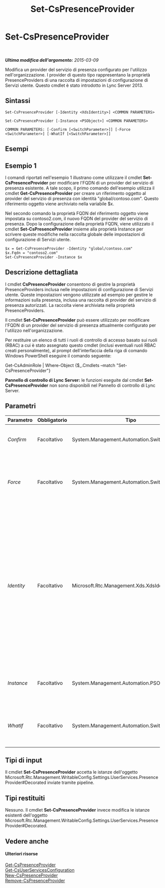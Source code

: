﻿---
title: Set-CsPresenceProvider
TOCTitle: Set-CsPresenceProvider
ms:assetid: 3f2e30d1-edb5-4839-a24f-11b77b699a1d
ms:mtpsurl: https://technet.microsoft.com/it-it/library/JJ204833(v=OCS.15)
ms:contentKeyID: 49300307
ms.date: 08/24/2015
mtps_version: v=OCS.15
ms.translationtype: HT
---

# Set-CsPresenceProvider

 

_**Ultima modifica dell'argomento:** 2015-03-09_

Modifica un provider del servizio di presenza configurato per l'utilizzo nell'organizzazione. I provider di questo tipo rappresentano la proprietà PresenceProviders di una raccolta di impostazioni di configurazione di Servizi utente. Questo cmdlet è stato introdotto in Lync Server 2013.

## Sintassi

    Set-CsPresenceProvider [-Identity <XdsIdentity>] <COMMON PARAMETERS>

    Set-CsPresenceProvider [-Instance <PSObject>] <COMMON PARAMETERS>

    COMMON PARAMETERS: [-Confirm [<SwitchParameter>]] [-Force <SwitchParameter>] [-WhatIf [<SwitchParameter>]]

## Esempi

## Esempio 1

I comandi riportati nell'esempio 1 illustrano come utilizzare il cmdlet **Set-CsPresenceProvider** per modificare l'FQDN di un provider del servizio di presenza esistente. A tale scopo, il primo comando dell'esempio utilizza il cmdlet **Get-CsPresenceProvider** per creare un riferimento oggetto al provider del servizio di presenza con identità "global/contoso.com". Questo riferimento oggetto viene archiviato nella variabile $x.

Nel secondo comando la proprietà FQDN del riferimento oggetto viene impostata su contoso2.com, il nuovo FQDN del provider del servizio di presenza. Dopo la configurazione della proprietà FQDN, viene utilizzato il cmdlet **Set-CsPresenceProvider** insieme alla proprietà Instance per scrivere queste modifiche nella raccolta globale delle impostazioni di configurazione di Servizi utente.

    $x = Get-CsPresenceProvider -Identity "global/contoso.com" 
    $x.Fqdn = "contoso2.com"
    Set-CsPresenceProvider -Instance $x

## Descrizione dettagliata

I cmdlet **CsPresenceProvider** consentono di gestire la proprietà PresenceProviders inclusa nelle impostazioni di configurazione di Servizi utente. Queste impostazioni vengono utilizzate ad esempio per gestire le informazioni sulla presenza, inclusa una raccolta di provider del servizio di presenza autorizzati. La raccolta viene archiviata nella proprietà PresenceProviders.

Il cmdlet **Set-CsPresenceProvider** può essere utilizzato per modificare l'FQDN di un provider del servizio di presenza attualmente configurato per l'utilizzo nell'organizzazione.

Per restituire un elenco di tutti i ruoli di controllo di accesso basato sui ruoli (RBAC) a cui è stato assegnato questo cmdlet (inclusi eventuali ruoli RBAC creati personalmente), al prompt dell'interfaccia della riga di comando Windows PowerShell eseguire il comando seguente:

Get-CsAdminRole | Where-Object {$\_.Cmdlets –match "Set-CsPresenceProvider"}

**Pannello di controllo di Lync Server:** le funzioni eseguite dal cmdlet **Set-CsPresenceProvider** non sono disponibili nel Pannello di controllo di Lync Server.

## Parametri


<table>
<colgroup>
<col style="width: 25%" />
<col style="width: 25%" />
<col style="width: 25%" />
<col style="width: 25%" />
</colgroup>
<thead>
<tr class="header">
<th>Parametro</th>
<th>Obbligatorio</th>
<th>Tipo</th>
<th>Descrizione</th>
</tr>
</thead>
<tbody>
<tr class="odd">
<td><p><em>Confirm</em></p></td>
<td><p>Facoltativo</p></td>
<td><p>System.Management.Automation.SwitchParameter</p></td>
<td><p>Richiede la conferma prima di eseguire il comando.</p></td>
</tr>
<tr class="even">
<td><p><em>Force</em></p></td>
<td><p>Facoltativo</p></td>
<td><p>System.Management.Automation.SwitchParameter</p></td>
<td><p>Evita la visualizzazione di eventuali messaggi di errore non grave che potrebbero essere generati nel corso dell'esecuzione del comando.</p></td>
</tr>
<tr class="odd">
<td><p><em>Identity</em></p></td>
<td><p>Facoltativo</p></td>
<td><p>Microsoft.Rtc.Management.Xds.XdsIdentity</p></td>
<td><p>Identificatore univoco del provider del servizio di presenza da modificare. L'identità di un provider del servizio di presenza è costituita da due parti: l'ambito (parametro Parent) in cui è stata applicata la regola (ad esempio service:UserServer:atl-cs-001.litwareinc.com) e l'FQDN del provider. Per modificare un provider del servizio di presenza nell'ambito globale, utilizzare una sintassi simile alla seguente:</p>
<p>-Identity &quot;global/fabrikam.com&quot;</p></td>
</tr>
<tr class="even">
<td><p><em>Instance</em></p></td>
<td><p>Facoltativo</p></td>
<td><p>System.Management.Automation.PSObject</p></td>
<td><p>Consente di passare al cmdlet un riferimento a un oggetto anziché impostare singoli valori di parametro.</p></td>
</tr>
<tr class="odd">
<td><p><em>WhatIf</em></p></td>
<td><p>Facoltativo</p></td>
<td><p>System.Management.Automation.SwitchParameter</p></td>
<td><p>Descrive ciò che accadrebbe se si eseguisse il comando, senza eseguirlo realmente.</p></td>
</tr>
</tbody>
</table>


## Tipi di input

Il cmdlet **Set-CsPresenceProvider** accetta le istanze dell'oggetto Microsoft.Rtc.Management.WritableConfig.Settings.UserServices.PresenceProvider\#Decorated inviate tramite pipeline.

## Tipi restituiti

Nessuno. Il cmdlet **Set-CsPresenceProvider** invece modifica le istanze esistenti dell'oggetto Microsoft.Rtc.Management.WritableConfig.Settings.UserServices.PresenceProvider\#Decorated.

## Vedere anche

#### Ulteriori risorse

[Get-CsPresenceProvider](get-cspresenceprovider.md)  
[Get-CsUserServicesConfiguration](get-csuserservicesconfiguration.md)  
[New-CsPresenceProvider](new-cspresenceprovider.md)  
[Remove-CsPresenceProvider](remove-cspresenceprovider.md)

